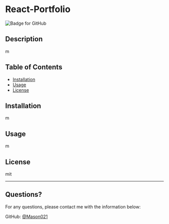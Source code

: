 # React-Portfolio
  ![Badge for GitHub](https://img.shields.io/github/languages/top/Mason021/React-Portfolio?style=flat&logo=appveyor) 
  
  
  ## Description 
  
  
  m
  ## Table of Contents
  * [Installation](#installation)
  * [Usage](#usage)
  * [License](#license)
  
  ## Installation
  
  
  m
  
  ## Usage 
  
   
  m
  
  ## License
  
  mit
  
  ---
  
  ## Questions?
  
  For any questions, please contact me with the information below:
 
  GitHub: [@Mason021](https://api.github.com/users/Mason021)
  